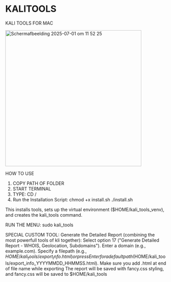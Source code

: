 # KALITOOLS
KALI TOOLS FOR MAC

<img width="426" alt="Scherm­afbeelding 2025-07-01 om 11 52 25" src="https://github.com/user-attachments/assets/626192cd-dea1-44c3-b060-3e2c535dfe2e" />


HOW TO USE

1. COPY PATH OF FOLDER
2. START TERMINAL
3. TYPE: CD /<PATH OF FOLDER>
4. Run the Installation Script:
   chmod +x install.sh
   ./install.sh

This installs tools, sets up the virtual environment ($HOME/kali_tools_venv), and creates the kali_tools command.

RUN THE MENU:
sudo kali_tools


SPECIAL CUSTOM TOOL:
Generate the Detailed Report (combining the most powerfull tools of kli together):
Select option 17 ("Generate Detailed Report - WHOIS, Geolocation, Subdomains").
Enter a domain (e.g., example.com).
Specify a filepath (e.g., $HOME/kali_tools/export_info.html) or press Enter for a default    path ($HOME/kali_tools/export_info_YYYYMMDD_HHMMSS.html).
Make sure you add .html at end of file name while exporting
The report will be saved with fancy.css styling, and fancy.css will be saved to $HOME/kali_tools 
